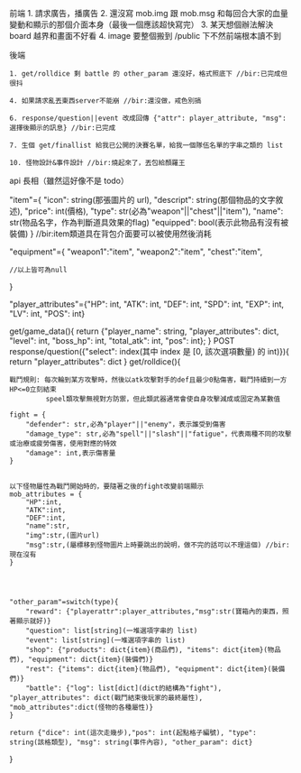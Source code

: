 前端
    1. 請求廣告，播廣告
    2. 還沒寫 mob.img 跟 mob.msg 和每回合大家的血量變動和顯示的那個介面本身（最後一個應該超快寫完）
    3. 某天想個辦法解決 board 越界和畫面不好看
    4. image 要整個搬到 /public 下不然前端根本讀不到

後端

    1. get/rolldice 剩 battle 的 other_param 還沒好，格式照底下 //bir:已完成但很抖

    4. 如果請求亂丟東西server不能崩 //bir:還沒做，戒色別搞

    6. response/question||event 改成回傳 {"attr": player_attribute, "msg": 選擇後顯示的訊息} //bir:已完成

    7. 生個 get/finallist 給我已公開的決賽名單，給我一個隊伍名單的字串之類的 list
    
    10. 怪物設計&事件設計 //bir:燒起來了，丟包給顏羅王

api 長相（雖然這好像不是 todo）

"item"={
    "icon": string(那張圖片的 url),
    "descript": string(那個物品的文字敘述),
    "price": int(價格),
    "type": str(必為"weapon"||"chest"||"item"),
    "name": str(物品名字，作為判斷道具效果的flag)
    "equipped": bool(表示此物品有沒有被裝備)
    }
    //bir:item類道具在背包介面要可以被使用然後消耗

"equipment"={
    "weapon1":"item",
    "weapon2":"item",
    "chest":"item",

    //以上皆可為null
}


"player_attributes"={"HP": int, "ATK": int, "DEF": int, "SPD": int, "EXP": int, "LV": int, "POS": int}

get/game_data(){
    return {"player_name": string, "player_attributes": dict, "level": int, "boss_hp": int, "total_atk": int, "pos": int};
}
POST response/question({"select": index(其中 index 是 [0, 該次選項數量) 的 int)}){
    return "player_attributes": dict
}
get/rolldice(){
    


    戰鬥規則: 每次輪到某方攻擊時，然後以atk攻擊對手的def且最少0點傷害，戰鬥持續到一方HP<=0立刻結束
             speel類攻擊無視對方防禦，但此類武器通常會使自身攻擊減成或固定為某數值

    fight = {
        "defender": str,必為"player"||"enemy"，表示誰受到傷害
        "damage_type": str,必為"spell"||"slash"||"fatigue"，代表兩種不同的攻擊或治療或疲勞傷害，使用對應的特效
        "damage": int,表示傷害量
    }


    以下怪物屬性為戰鬥開始時的，要隨著之後的fight改變前端顯示
    mob_attributes = {
        "HP":int,
        "ATK":int,
        "DEF":int,
        "name":str,
        "img":str,(圖片url)
        "msg":str,(屬標移到怪物圖片上時要跳出的說明，做不完的話可以不理這個) //bir:現在沒有
    }




    "other_param"=switch(type){
        "reward": {"playerattr":player_attributes,"msg":str(寶箱內的東西，照著顯示就好)}
        "question": list[string](一堆選項字串的 list)
        "event": list[string](一堆選項字串的 list)
        "shop": {"products": dict{item}(商品們), "items": dict{item}(物品們), "equipment": dict{item}(裝備們)}
        "rest": {"items": dict{item}(物品們), "equipment": dict{item}(裝備們)}
        "battle": {"log": list[dict](dict的結構為"fight"), "player_attributes": dict(戰鬥結束後玩家的最終屬性), "mob_attributes":dict(怪物的各種屬性)}
    }

    return {"dice": int(這次走幾步),"pos": int(起點格子編號), "type": string(該格類型), "msg": string(事件內容), "other_param": dict}
}